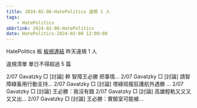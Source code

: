 ```yaml
---
title: 2024-02-08-HatePolitics 違規 1 人
tags:
    - HatePolitics
abbrlink: 2024-02-08-HatePolitics
date: HatePolitics-2024-02-08 12:00:00
---
```

HatePolitics 板 [板規連結](https://www.ptt.cc/bbs/HatePolitics/M.1617115262.A.D60.html)
昨天違規 1 人
<!-- more -->

違規清單
單日不得超過 5 篇

2/07 Gavatzky □ [討論] 幹 智障王必勝 把事情…
2/07 Gavatzky □ [討論] 請智障綠畜用行動支持…
2/07 Gavatzky □ [討論] 塔綠班瘋狂護航外遇勝 …
2/07 Gavatzky □ [討論] 王必勝：我沒有錯
2/07 Gavatzky □ [討論] 高雄輕軌又又又又又出…
2/07 Gavatzky □ [討論] 王必勝：實驗室可能被…